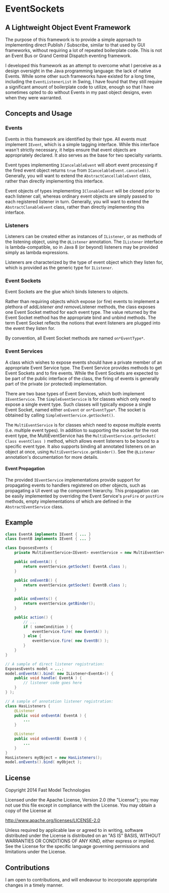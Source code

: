 # EventSockets

## A Lightweight Object Event Framework

The purpose of this framework is to provide a simple approach to implementing direct
Publish / Subscribe, similar to that used by GUI frameworks, without requiring a lot
of repeated boilerplate code.  This is not an Event Bus or Grand Central Dispatch
eventing framework.

I developed this framework as an attempt to overcome what I perceive as a design
oversight in the Java programming language: the lack of native Events.  While
some other such frameworks have existed for a long time, including the `EventListenerList`
in Swing, I have found that they still require a significant amount of boilerplate
code to utilize, enough so that I have sometimes opted to do without Events in my past
object designs, even when they were warranted.


## Concepts and Usage

### Events

Events in this framework are identified by their type.  All events must implement
`IEvent`, which is a simple tagging interface.  While this interface wasn't
strictly necessary, it helps ensure that event objects are appropriately declared.
It also serves as the base for two specialty variants.

Event types implementing `ICancelableEvent` will abort event processing if
the fired event object returns `true` from `ICancelableEvent.canceled()`.
Generally, you will want to extend the `AbstractCancellableEvent` class,
rather than directly implementing this interface.

Event objects of types implementing `IClonableEvent` will be cloned prior to
each listener call, whereas ordinary event objects are simply passed to each registered
listener in turn.  Generally, you will want to extend the `AbstractClonableEvent`
class, rather than directly implementing this interface.


### Listeners

Listeners can be created either as instances of `IListener`, or as methods
of the listening object, using the `@Listener` annotation.  The `IListener`
interface is lambda-compatible, so in Java 8 (or beyond) listeners may be
provided simply as lambda expressions.

Listeners are characterized by the type of event object which they listen for,
which is provided as the generic type for `IListener`.


### Event Sockets

Event Sockets are the glue which binds listeners to objects.

Rather than requiring objects which expose (or fire) events to implement a plethora of
add*Listener and remove*Listener methods, the class exposes one Event Socket method
for each event type.  The value returned by the Event Socket method has the appropriate
bind and unbind methods.  The term Event Socket reflects the notions that event listeners
are plugged into the event they listen for.

By convention, all Event Socket methods are named `on*EventType*`.


### Event Services

A class which wishes to expose events should have a private member of an appropriate
Event Service type.  The Event Service provides methods to get Event Sockets and to
fire events.  While the Event Sockets are expected to be part of the public interface
of the class, the firing of events is generally part of the private (or protected)
implementation.

There are two base types of Event Services, which both implement `IEventService`.
The `SimpleEventService` is for classes which only need to expose a single event
type.  Such classes will typically expose a single Event Socket, named either `onEvent`
or `on*EventType*`.  The socket is obtained by calling `SimpleEventService.getSocket()`.

The `MultiEventService` is for classes which need to expose multiple events (i.e.
multiple event types).  In addition to supporting the socket for the root event type,
the MultiEventService has the `MultiEventService.getSocket( Class eventClass )`
method, which allows event listeners to be bound to a specific event type.  It also
supports binding all annotated listeners on an object at once, using
`MultiEventService.getBinder()`.
See the `@Listener` annotation's documentation for more details.


#### Event Propagation

The provided `IEventService` implementations provide support for propagating
events to handlers registered on other objects, such as propagating a UI event
up the component hierarchy.  This propagation can be easily implemented by
overriding the Event Service's `preFire` or `postFire` methods, empty implementations
of which are defined in the `AbstractEventService` class.


## Example

```java
class EventA implements IEvent { ... }
class EventB implements IEvent { ... }

class ExposesEvents {
	private MultiEventService<IEvent> eventService = new MultiEventService<IEvent>( IEvent.class );

	public onEventA() {
		return eventService.getSocket( EventA.class );
	}

	public onEventB() {
		return eventService.getSocket( EventB.class );
	}

	public onEvents() {
		return eventService.getBinder();
	}

	public action() {
		// ...
		if ( someCondition ) {
			eventService.fire( new EventA() );
		} else {
			eventService.fire( new EventB() );
		}
	}
}

// A sample of direct listener registration:
ExposesEvents model = ...;
model.onEventA().bind( new IListener<EventA>() {
	public void handle( EventA ) {
		// listener code goes here
	}
} );

// A sample of annotation listener registration:
class HasListeners {
	@Listener
	public void onEventA( EventA ) {
		...
	}

	@Listener
	public void onEventB( EventB ) {
		...
	}
}
HasListeners myObject = new HasListeners();
model.onEvents().bind( myObject );
```

## License

Copyright 2014 Fast Model Technologies

Licensed under the Apache License, Version 2.0 (the "License");
you may not use this file except in compliance with the License.
You may obtain a copy of the License at

   http://www.apache.org/licenses/LICENSE-2.0

Unless required by applicable law or agreed to in writing, software
distributed under the License is distributed on an "AS IS" BASIS,
WITHOUT WARRANTIES OR CONDITIONS OF ANY KIND, either express or implied.
See the License for the specific language governing permissions and
limitations under the License.


## Contributions

I am open to contributions, and will endeavour to incorporate appropriate changes
in a timely manner.